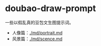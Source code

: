 # doubao-draw-prompt
一些以假乱真的豆包文生图提示词。

- 人像篇：[./md/portrait.md](./md/portrait.md)
- 风景篇：[./md/scence.md](./md/scence.md)

